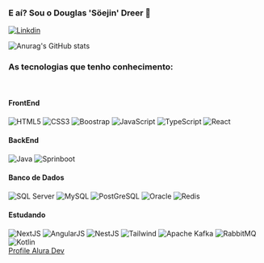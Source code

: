 ### E aí? Sou o Douglas 'Söejin' Dreer 👋

[![Linkdin](https://img.shields.io/badge/LinkedIn-0077B5?style=for-the-badge&logo=linkedin&logoColor=white)](https://www.linkedin.com/in/douglas-dreer)

![Anurag's GitHub stats](https://github-readme-stats.vercel.app/api?username=douglas-dreer&show_icons=true&theme=dracula) 

### As tecnologias que tenho conhecimento:
<div style="display: inline_block">
  <br />
    <h4>FrontEnd</h4>
    <img alt="HTML5" align="center" src="https://img.shields.io/badge/HTML5-E34F26?style=for-the-badge&logo=html5&logoColor=white"/>
    <img alt="CSS3" align="center" src="https://img.shields.io/badge/CSS3-1572B6?style=for-the-badge&logo=css3&logoColor=white"/>
   <img alt="Boostrap" align="center" src="https://img.shields.io/badge/Bootstrap-563D7C?style=for-the-badge&logo=bootstrap&logoColor=white"/>
   <img alt="JavaScript" align="center" src="https://img.shields.io/badge/JavaScript-F7DF1E?style=for-the-badge&logo=javascript&logoColor=black"/>
   <img alt="TypeScript" align="center" src="https://img.shields.io/badge/TypeScript-007ACC?style=for-the-badge&logo=typescript&logoColor=white"/>
  <img alt="React" align="center" src="https://img.shields.io/badge/React-20232A?style=for-the-badge&logo=react&logoColor=61DAFB"/><br />
  
  <h4>BackEnd</h4>
  <img alt="Java" align="center" src="https://img.shields.io/badge/Java-ED8B00?style=for-the-badge&logo=openjdk&logoColor=white"/>
  <img alt="Sprinboot" align="center" src="https://img.shields.io/badge/Spring-6DB33F?style=for-the-badge&logo=spring&logoColor=white"/>
  
  <h4>Banco de Dados</h4>
  <img alt="SQL Server" align="center" src="https://img.shields.io/badge/Microsoft%20SQL%20Server-CC2927?style=for-the-badge&logo=microsoft%20sql%20server&logoColor=white"/>
  <img alt="MySQL" align="center" src="https://img.shields.io/badge/MySQL-005C84?style=for-the-badge&logo=mysql&logoColor=white"/>
  <img alt="PostGreSQL" align="center" src="https://img.shields.io/badge/PostgreSQL-316192?style=for-the-badge&logo=postgresql&logoColor=white"/>
  <img alt="Oracle" align="center" src="https://img.shields.io/badge/Oracle-F80000?style=for-the-badge&logo=Oracle&logoColor=white"/>
  <img alt="Redis" align="center" src="https://img.shields.io/badge/redis-%23DD0031.svg?&style=for-the-badge&logo=redis&logoColor=white"/>

  
  <h4>Estudando</h4> 
  <img alt="NextJS" align="center" src="https://img.shields.io/badge/next.js-000000?style=for-the-badge&logo=nextdotjs&logoColor=white"/>
  <img alt="AngularJS" align="center" src="https://img.shields.io/badge/angular.js-%23E23237.svg?style=for-the-badge&logo=angularjs&logoColor=white"/>
  
  <img alt="NestJS" align="center" src="https://img.shields.io/badge/nestjs-%23E0234E.svg?style=for-the-badge&logo=nestjs&logoColor=white"/>
  
  <img alt="Tailwind" align="center" src="https://img.shields.io/badge/Tailwind_CSS-38B2AC?style=for-the-badge&logo=tailwind-css&logoColor=white"/>  

  <img alt="Apache Kafka" align="center" src="https://img.shields.io/badge/Apache%20Kafka-000?style=for-the-badge&logo=apachekafka"/>
  <img alt="RabbitMQ" align="center" src="https://img.shields.io/badge/Rabbitmq-FF6600?style=for-the-badge&logo=rabbitmq&logoColor=white"/>
 
  <img alt="Kotlin" align="center" src="https://img.shields.io/badge/Kotlin-0095D5?&style=for-the-badge&logo=kotlin&logoColor=white"/>  
</div>

<div style="display:block">
  <a href="https://cursos.alura.com.br/user/douglasdreer)https://cursos.alura.com.br/user/douglasdreer" alt="Curso Alura Concluyídos">
    Profile Alura Dev
  <a/>
</div>


